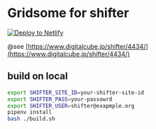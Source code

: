 # Gridsome for shifter

[![Deploy to Netlify](https://www.netlify.com/img/deploy/button.svg)](https://app.netlify.com/start/deploy?repository=https://github.com/torounit/gridsome-shifter)

@see [https://www.digitalcube.jp/shifter/4434/](https://www.digitalcube.jp/shifter/4434/)

## build on local

```bash
export SHIFTER_SITE_ID=your-shifter-site-id
export SHIFTER_PASS=your-passowrd
export SHIFTER_USER=shifter@exapmple.org
pipenv install
bash ./build.sh
```
